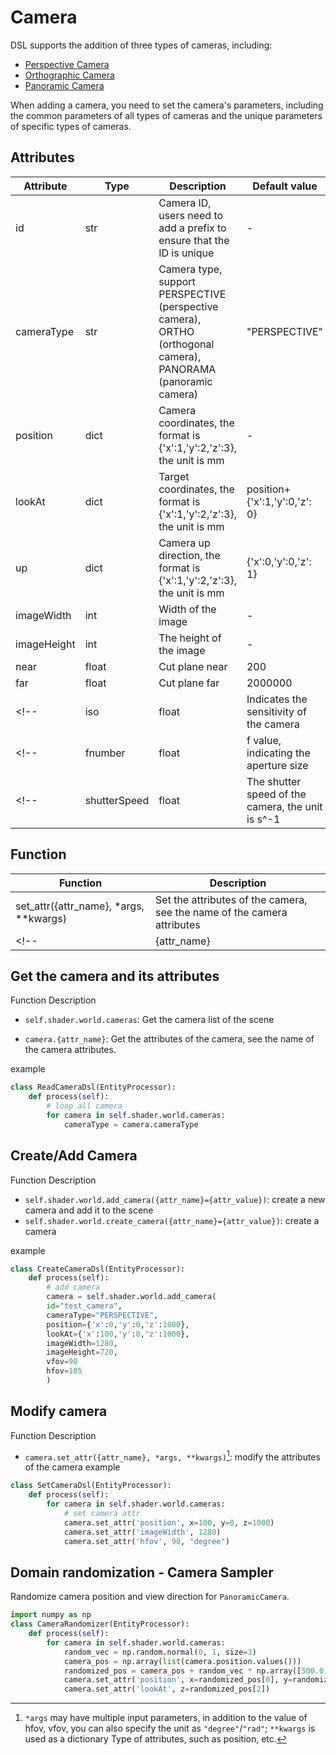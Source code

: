 # Camera

DSL supports the addition of three types of cameras, including:
* [Perspective Camera](../dsl/perspective_camera.md)
* [Orthographic Camera](../dsl/orthographic_camera.md)
* [Panoramic Camera](../dsl/panoramic_camera.md)

When adding a camera, you need to set the camera's parameters, including the common parameters of all types of cameras and the unique parameters of specific types of cameras.

## Attributes
<!-- ### General attributes -->
|Attribute|Type|Description|Default value|Required|
|---|---|---|---|---|
|id|str|Camera ID, users need to add a prefix to ensure that the ID is unique|-|Yes|
|cameraType|str|Camera type, support PERSPECTIVE (perspective camera), ORTHO (orthogonal camera), PANORAMA (panoramic camera)|"PERSPECTIVE"|
|position|dict|Camera coordinates, the format is {'x':1,'y':2,'z':3}, the unit is mm|-|Yes|
|lookAt|dict|Target coordinates, the format is {'x':1,'y':2,'z':3}, the unit is mm|position+{'x':1,'y':0,'z': 0}|
|up|dict|Camera up direction, the format is {'x':1,'y':2,'z':3}, the unit is mm|{'x':0,'y':0,'z': 1}|
|imageWidth|int|Width of the image|-|Yes|
|imageHeight|int|The height of the image|-|Yes|
|near|float|Cut plane near|200|
|far|float|Cut plane far|2000000|
<!-- |iso|float|Indicates the sensitivity of the camera|| -->
<!-- |fnumber|float|f value, indicating the aperture size|| -->
<!-- |shutterSpeed|float|The shutter speed of the camera, the unit is s^-1|| -->

<!-- ### Specific attributes
#### PERSPECTIVE camera
|Attribute|Description|Default value|Required|
|---|---|---|---|
|vfov|Vertical fov, that is, fov in OpenGL, angle value|none|yes|
|hfov|Horizontal fov, when it coexists with vfov, vfov shall prevail, the angle value|none||

#### ORTHO camera
|Attribute|Description|Default value|Required|
|---|---|---|---|
|orthoWidth|The width of the camera displayed in the model space, in millimeters|none|yes|
|orthoHeight|The height displayed by the camera in the model space, in millimeters|none|yes| -->


<!-- # Camera operations -->
## Function
|Function   |Description    |
|---    |---    |
|set_attr({attr_name}, *args, **kwargs)|Set the attributes of the camera, see the name of the camera attributes|
<!-- |{attr_name}|Get the attributes of the camera, see the name of the camera attributes.| -->

<!-- toc -->
## Get the camera and its attributes
Function Description
* ```self.shader.world.cameras```: Get the camera list of the scene
<!-- * `self.shader.world.camera_ids`: get a list of camera ids of the scene -->
* ```camera.{attr_name}```: Get the attributes of the camera, see the name of the camera attributes.

example
```python
class ReadCameraDsl(EntityProcessor):
    def process(self):
        # loop all camera
        for camera in self.shader.world.cameras:
            cameraType = camera.cameraType
```

## Create/Add Camera
Function Description
* ```self.shader.world.add_camera({attr_name}={attr_value})```: create a new camera and add it to the scene
* ```self.shader.world.create_camera({attr_name}={attr_value})```: create a camera

example
```python
class CreateCameraDsl(EntityProcessor):
    def process(self):
        # add camera
        camera = self.shader.world.add_camera(
        id="test_camera",
        cameraType="PERSPECTIVE",
        position={'x':0,'y':0,'z':1000},
        lookAt={'x':100,'y':0,'z':1000},
        imageWidth=1280,
        imageHeight=720,
        vfov=90
        hfov=105
        )
```


## Modify camera
Function Description
* ```camera.set_attr({attr_name}, *args, **kwargs)```[^args description]: modify the attributes of the camera
example
```python
class SetCameraDsl(EntityProcessor):
    def process(self):
        for camera in self.shader.world.cameras:
            # set camera attr
            camera.set_attr('position', x=100, y=0, z=1000)
            camera.set_attr('imageWidth', 1280)
            camera.set_attr('hfov', 90, "degree")
```
[^args description]: `*args` may have multiple input parameters, in addition to the value of hfov, vfov, you can also specify the unit as `"degree"`/`"rad"`; `**kwargs` is used as a dictionary Type of attributes, such as position, etc.


<!-- ## Viewport selection

Our system also provide some pre-defined viewport for users.
<span style="color:blue">*Comments:* Any more view? </span>

### Top-down view
Usage:
```python
class TopView(EntityProcessor):
    def process(self):
        self.gen_topview(width, height)
``` -->

## Domain randomization - Camera Sampler
Randomize camera position and view direction for `PanoramicCamera`.
```python
import numpy as np
class CameraRandomizer(EntityProcessor):
    def process(self):
        for camera in self.shader.world.cameras:
            random_vec = np.random.normal(0, 1, size=3)
            camera_pos = np.array(list(camera.position.values()))
            randomized_pos = camera_pos + random_vec * np.array([500.0, 500.0, 50.0])
            camera.set_attr('position', x=randomized_pos[0], y=randomized_pos[1], z=randomized_pos[2])
            camera.set_attr('lookAt', z=randomized_pos[2])
```